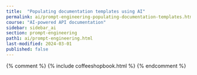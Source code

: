 ```yaml
---
title:  "Populating documentation templates using AI"
permalink: ai/prompt-engineering-populating-documentation-templates.html
course: "AI-powered API documentation"
sidebar: sidebar_ai
section: prompt-engineering
path1: ai/prompt-engineering.html
last-modified: 2024-03-01
published: false
---
```

{% comment %}
{% include coffeeshopbook.html %}
{% endcomment %}


